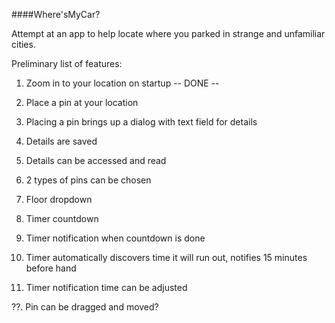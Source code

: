 ####Where'sMyCar?

Attempt at an app to help locate where you parked in strange and unfamiliar cities.


Preliminary list of features:

1. Zoom in to your location on startup -- DONE --
2. Place a pin at your location
3. Placing a pin brings up a dialog with text field for details
4. Details are saved
5. Details can be accessed and read

6. 2 types of pins can be chosen
7. Floor dropdown
8. Timer countdown
9. Timer notification when countdown is done
10. Timer automatically discovers time it will run out, notifies 15 minutes before hand
11. Timer notification time can be adjusted

??. Pin can be dragged and moved?
